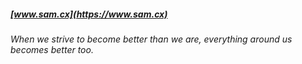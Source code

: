 ##### [www.sam.cx](https://www.sam.cx)

_When we strive to become better than we are, everything around us becomes better too._
